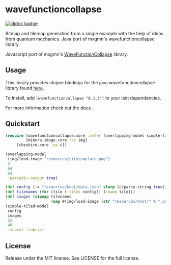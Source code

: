# wavefunctioncollapse

[![cljdoc badge](https://cljdoc.org/badge/wavefunctioncollapse/wavefunctioncollapse)](https://cljdoc.org/d/wavefunctioncollapse/wavefunctioncollapse/CURRENT)

Bitmap and tilemap generation from a single example with the help of ideas from quantum mechanics. Java port of mxgmn's wavefunctioncollapse library.

Javascript port of mxgmn's [WaveFunctionCollapse](https://github.com/mxgmn/WaveFunctionCollapse "WaveFunctionCollapse") library.

## Usage

This library provides clojure bindings for the java wavefunctioncollapse library found [here](https://github.com/sjcasey21/wavefunctioncollapse "here").

To Install, add `[wavefunctioncollapse "0.1.5"]` to your lein dependencies.

For more information check out the [docs](https://cljdoc.org/d/wavefunctioncollapse/wavefunctioncollapse/CURRENT "here") .

## Quickstart

```clojure
(require [wavefunctioncollapse.core :refer [overlapping-model simple-tiled-model]]
         [mikera.image.core :as img]
	 [cheshire.core :as c])

(overlapping-model 
 (img/load-image "resources/citytemplate.png")
 3
 64
 64
 :periodic-output true)

(def config (-> "resources/knot/data.json" slurp (c/parse-string true)))
(def tilenames (for [tile (:tiles config)] (:name tile)))
(def images (zipmap tilenames 
                    (map #(img/load-image (str "resources/knot/" % ".png")) tilenames)))
(simple-tiled-model
 config
 images
 32
 40
 :subset :fabric)
```

## License

Release under the MIT license. See LICENSE for the full license.
